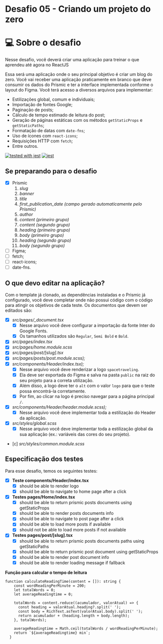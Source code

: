 # Desafio 05 - Criando um projeto do zero
# 💻 Sobre o desafio

Nesse desafio, você deverá criar uma aplicação para treinar o que aprendeu até agora no ReactJS

Essa será uma aplicação onde o seu principal objetivo é criar um blog do zero. Você vai receber uma aplicação praticamente em branco que deve consumir os dados do Prismic e ter a interface implementada conforme o layout do Figma. Você terá acesso a diversos arquivos para implementar:

- Estilizações global, comum e individuais;
- Importação de fontes Google;
- Paginação de posts;
- Cálculo de tempo estimado de leitura do post;
- Geração de páginas estáticas com os métodos `getStaticProps` e `getStaticPaths`;
- Formatação de datas com `date-fns`;
- Uso de ícones com `react-icons`;
- Requisições HTTP com `fetch`;
- Entre outros.

[![tested with jest](https://img.shields.io/badge/tested_with-jest-99424f.svg)](https://github.com/facebook/jest)
[![jest](https://jestjs.io/img/jest-badge.svg)](https://github.com/facebook/jest)

## Se preparando para o desafio
- [x] Prismic
  1. *slug*
  2. *banner*
  3. *title*
  4. *first_publication_date (campo gerado automaticamente pelo Prismic)*
  5. *author*
  6. *content (primeiro grupo)*
  7. *content (segundo grupo)*
  8. *heading (primeiro grupo)*
  9. *body (primeiro grupo)*
  10. *heading (segundo grupo)*
  11. *body (segundo grupo)*
- [ ] Figma;
- [ ] fetch;
- [ ] react-icons;
- [ ] date-fns.

## O que devo editar na aplicação?
Com o template já clonado, as dependências instaladas e o Prismic já configurado, você deve completar onde não possui código com o código para atingir os objetivos de cada teste. Os documentos que devem ser editados são:

- [x] *src/pages/_document.tsx*
    - [x] Nesse arquivo você deve configurar a importação da fonte Inter do Google Fonts.
    - [x] Os tamanhos utilizados são `Regular`, `Semi Bold` e `Bold`.
- [x] *src/pages/index.tsx*
- [x] *src/pages/home.module.scss*
- [x] *src/pages/post/[slug].tsx*
- [x] *src/pages/posts/post.module.scss);*
- [x] *src/components/Header/index.tsx);*
    - [x] Nesse arquivo você deve renderizar a logo `spacetraveling`.
    - [x] Ela deve ser exportada do Figma e salva na pasta `public` na raiz do seu projeto para a correta utilização.
    - [x] Além disso, a logo deve ter o `alt` com o valor `logo` para que o teste possa encontrá-la corretamente.
    - [x] Por fim, ao clicar na logo é preciso navegar para a página principal `/`.
- [x] *src/components/Header/header.module.scss);*
    - [x] Nesse arquivo você deve implementar toda a estilização do Header da aplicação.
- [x] *src/styles/global.scss*
    - [x] Nesse arquivo você deve implementar toda a estilização global da sua aplicação (ex.: variáveis das cores do seu projeto).
- [c] *src/styles/common.module.scss*

## Especificação dos testes
Para esse desafio, temos os seguintes testes:
- [x] **Teste components/Header/index.tsx**
  - [x] should be able to render logo
  - [x] should be able to navigate to home page after a click
- [x] **Testes pages/Home/index.tsx**
  - [x] should be able to return prismic posts documents using getStaticProps
  - [x] should be able to render posts documents info
  - [x] should be able to navigate to post page after a click
  - [x] should be able to load more posts if available
  - [x] should not be able to load more posts if not available
- [x] **Testes pages/post/[slug].tsx**
  - [x] should be able to return prismic posts documents paths using getStaticPaths
  - [x] should be able to return prismic post document using getStaticProps
  - [x] should be able to render post document info
  - [x] should be able to render loading message if fallback

**Função para calcular o tempo de leitura**
```
function calculateReadingTime(content = []): string {
    const wordReadingPerMinute = 200;
    let totalWords = 0;
    let averageReadingtime = 0;

    totalWords = content.reduce((acumulador, valorAtual) => {
      const heading = valorAtual.heading?.split(' ');
      const body = RichText.asText(valorAtual.body).split(' ');
      return acumulador + (heading.length + body.length);
    }, totalWords);

    averageReadingtime = Math.ceil(totalWords / wordReadingPerMinute);
    return `${averageReadingtime} min`;
  }
```

